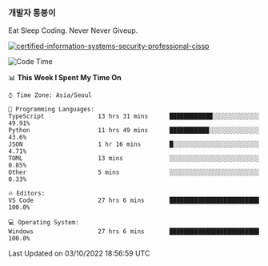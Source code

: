 ### 개발자 통붕이
Eat Sleep Coding.
Never Never Giveup.

[![certified-information-systems-security-professional-cissp](https://user-images.githubusercontent.com/44606727/157613689-acd84ec6-5f8f-4e79-89d9-a8d51f033634.png)](https://www.credly.com/badges/f394a010-85a0-450b-9136-8043af01d71c/public_url)

<!--START_SECTION:waka-->
![Code Time](http://img.shields.io/badge/Code%20Time-1%2C145%20hrs-blue)

📊 **This Week I Spent My Time On** 

```text
⌚︎ Time Zone: Asia/Seoul

💬 Programming Languages: 
TypeScript               13 hrs 31 mins      ████████████░░░░░░░░░░░░░   49.91% 
Python                   11 hrs 49 mins      ███████████░░░░░░░░░░░░░░   43.6% 
JSON                     1 hr 16 mins        █░░░░░░░░░░░░░░░░░░░░░░░░   4.71% 
TOML                     13 mins             ░░░░░░░░░░░░░░░░░░░░░░░░░   0.85% 
Other                    5 mins              ░░░░░░░░░░░░░░░░░░░░░░░░░   0.33%

🔥 Editors: 
VS Code                  27 hrs 6 mins       █████████████████████████   100.0%

💻 Operating System: 
Windows                  27 hrs 6 mins       █████████████████████████   100.0%

```


 Last Updated on 03/10/2022 18:56:59 UTC
<!--END_SECTION:waka-->
